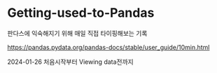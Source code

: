 # Getting-used-to-Pandas
판다스에 익숙해지기 위해 매일 직접 타이핑해보는 기록

https://pandas.pydata.org/pandas-docs/stable/user_guide/10min.html

2024-01-26
처음시작부터 Viewing data전까지